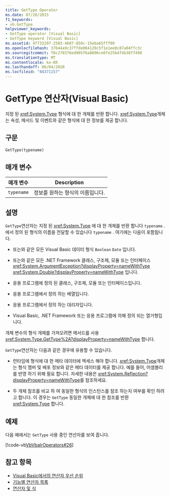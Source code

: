 ```yaml
---
title: GetType Operator
ms.date: 07/20/2015
f1_keywords:
- vb.GetType
helpviewer_keywords:
- GetType operator [Visual Basic]
- GetType keyword [Visual Basic]
ms.assetid: 4f733297-2503-4607-850c-15eba65fff90
ms.openlocfilehash: 37644a9c37ffde084120c5f1e1ee8c87a04ffc3c
ms.sourcegitcommit: f8c270376ed905f6a8896ce0fe25b4f4b38ff498
ms.translationtype: MT
ms.contentlocale: ko-KR
ms.lasthandoff: 06/04/2020
ms.locfileid: "84371157"
---
```

# <a name="gettype-operator-visual-basic"></a>GetType 연산자(Visual Basic)
지정 된 <xref:System.Type> 형식에 대 한 개체를 반환 합니다. <xref:System.Type>개체는 속성, 메서드 및 이벤트와 같은 형식에 대 한 정보를 제공 합니다.  
  
## <a name="syntax"></a>구문  
  
```vb  
GetType(typename)  
```  
  
## <a name="parameters"></a>매개 변수  
  
|매개 변수|Description|  
|---|---|  
|`typename`|정보를 원하는 형식의 이름입니다.|  
  
## <a name="remarks"></a>설명  
 `GetType`연산자는 지정 된 <xref:System.Type> 에 대 한 개체를 반환 합니다 `typename` . 에서 정의 된 형식의 이름을 전달할 수 있습니다 `typename` . 여기에는 다음이 포함됩니다.  
  
- 또는와 같은 모든 Visual Basic 데이터 형식 `Boolean` `Date` 입니다.  
  
- 또는와 같은 모든 .NET Framework 클래스, 구조체, 모듈 또는 인터페이스 <xref:System.ArgumentException?displayProperty=nameWithType> <xref:System.Double?displayProperty=nameWithType> 입니다.  
  
- 응용 프로그램에 정의 된 클래스, 구조체, 모듈 또는 인터페이스입니다.  
  
- 응용 프로그램에서 정의 하는 배열입니다.  
  
- 응용 프로그램에서 정의 하는 대리자입니다.  
  
- Visual Basic, .NET Framework 또는 응용 프로그램에 의해 정의 되는 열거형입니다.  
  
 개체 변수의 형식 개체를 가져오려면 메서드를 사용 <xref:System.Type.GetType%2A?displayProperty=nameWithType> 합니다.  
  
 `GetType`연산자는 다음과 같은 경우에 유용할 수 있습니다.  
  
- 런타임에 형식에 대 한 메타 데이터에 액세스 해야 합니다. <xref:System.Type>개체는 형식 멤버 및 배포 정보와 같은 메타 데이터를 제공 합니다. 예를 들어, 어셈블리를 반영 하기 위해 필요 합니다. 자세한 내용은 <xref:System.Reflection?displayProperty=nameWithType>를 참조하세요.  
  
- 두 개체 참조를 비교 하 여 동일한 형식의 인스턴스를 참조 하는지 여부를 확인 하려고 합니다. 이 경우는 `GetType` 동일한 개체에 대 한 참조를 반환 <xref:System.Type> 합니다.  
  
## <a name="example"></a>예제  
 다음 예에서는 `GetType` 사용 중인 연산자를 보여 줍니다.  
  
 [!code-vb[VbVbalrOperators#26](~/samples/snippets/visualbasic/VS_Snippets_VBCSharp/VbVbalrOperators/VB/Class1.vb#26)]  
  
## <a name="see-also"></a>참고 항목

- [Visual Basic에서의 연산자 우선 순위](operator-precedence.md)
- [기능별 연산자 목록](operators-listed-by-functionality.md)
- [연산자 및 식](../../programming-guide/language-features/operators-and-expressions/index.md)
